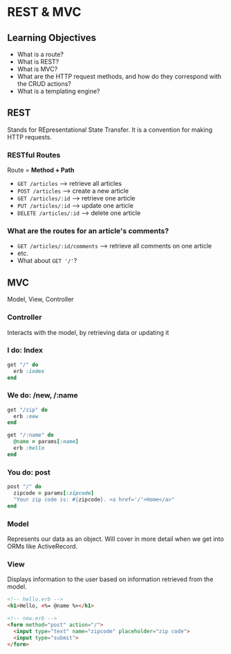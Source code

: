 # REST & MVC
## Learning Objectives
- What is a route?
- What is REST?
- What is MVC?
- What are the HTTP request methods, and how do they correspond with the CRUD actions?
- What is a templating engine?

## REST
Stands for REpresentational State Transfer. It is a convention for making HTTP requests.
### RESTful Routes
Route = **Method + Path**
- `GET /articles` --> retrieve all articles
- `POST /articles` --> create a new article
- `GET /articles/:id` --> retrieve one article
- `PUT /articles/:id` --> update one article
- `DELETE /articles/:id` --> delete one article
### What are the routes for an article's comments?
- `GET /articles/:id/comments` --> retrieve all comments on one article
- etc.
- What about `GET '/'`?


## MVC
Model, View, Controller

### Controller
Interacts with the model, by retrieving data or updating it

### I do: Index
```ruby
get "/" do
  erb :index
end
```

### We do: /new, /:name
```ruby
get "/zip" do
  erb :new
end

get "/:name" do
  @name = params[:name]
  erb :hello
end
```

### You do: post
```ruby
post "/" do
  zipcode = params[:zipcode]
  "Your zip code is: #{zipcode}. <a href='/'>Home</a>"
end
```


### Model
Represents our data as an object. Will cover in more detail when we get into ORMs like ActiveRecord.

### View
Displays information to the user based on information retrieved from the model.

```html
<!-- hello.erb -->
<h1>Hello, <%= @name %></h1>

```

```html
<!-- new.erb -->
<form method="post" action="/">
  <input type="text" name="zipcode" placeholder="zip code">
  <input type="submit">
</form>
```
